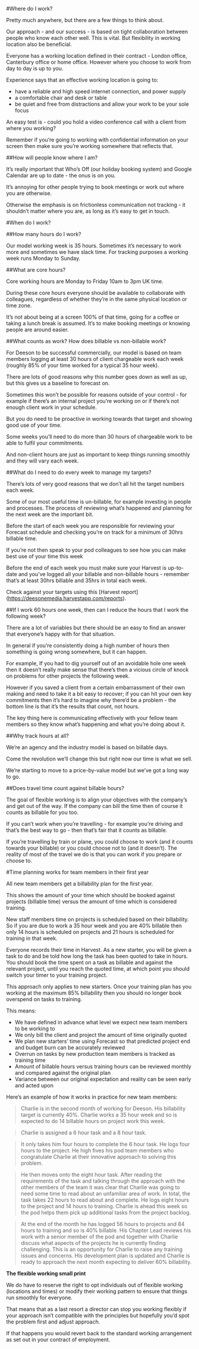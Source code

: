 #Where do I work?

Pretty much anywhere, but there are a few things to think about.

Our approach - and our success - is based on tight collaboration between people who know each other well. This is vital. But flexibility in working location also be beneficial.

Everyone has a working location defined in their contract - London office, Canterbury office or home office. However where you choose to work from day to day is up to you.

Experience says that an effective working location is going to:

- have a reliable and high speed internet connection, and power supply
- a comfortable chair and desk or table
- be quiet and free from distractions and allow your work to be your sole focus

An easy test is - could you hold a video conference call with a client from where you working?

Remember if you’re going to working with confidential information on your screen then make sure you’re working somewhere that reflects that.

##How will people know where I am?

It’s really important that Who’s Off (our holiday booking system) and Google Calendar are up to date - the onus is on you.

It’s annoying for other people trying to book meetings or work out where you are otherwise. 

Otherwise the emphasis is on frictionless communication not tracking - it shouldn’t matter where you are, as long as it’s easy to get in touch.

#When do I work?

##How many hours do I work?

Our model working week is 35 hours. Sometimes it’s necessary to work more and sometimes we have slack time. For tracking purposes a working week runs Monday to Sunday.

##What are core hours?

Core working hours are Monday to Friday 10am to 3pm UK time. 

During these core hours everyone should be available to collaborate with colleagues, regardless of whether they’re in the same physical location or time zone.

It’s not about being at a screen 100% of that time, going for a coffee or taking a lunch break is assumed. It’s to make booking meetings or knowing people are around easier.

##What counts as work? How does billable vs non-billable work?

For Deeson to be successful commercially, our model is based on team members logging at least 30 hours of client chargeable work each week (roughly 85% of your time worked for a typical 35 hour week).

There are lots of good reasons why this number goes down as well as up, but this gives us a baseline to forecast on. 

Sometimes this won’t be possible for reasons outside of your control - for example if there’s an internal project you’re working on or if there’s not enough client work in your schedule. 

But you do need to be proactive in working towards that target and showing good use of your time.

Some weeks you’ll need to do more than 30 hours of chargeable work to be able to fulfil your commitments. 

And non-client hours are just as important to keep things running smoothly and they will vary each week.

##What do I need to do every week to manage my targets?

There’s lots of very good reasons that we don’t all hit the target numbers each week. 

Some of our most useful time is un-billable, for example investing in people and processes. The process of reviewing what’s happened and planning for the next week are the important bit.

Before the start of each week you are responsible for reviewing your Forecast schedule and checking you’re on track for a minimum of 30hrs billable time.

If you’re not then speak to your pod colleagues to see how you can make best use of your time this week

Before the end of each week you must make sure your Harvest is up-to-date and you’ve logged all your billable and non-billable hours - remember that’s at least 30hrs billable and 35hrs in total each week.

Check against your targets using this [Harvest report] (https://deesonemedia.harvestapp.com/reports). 

##If I work 60 hours one week, then can I reduce the hours that I work the following week?

There are a lot of variables but there should be an easy to find an answer that everyone’s happy with for that situation.

In general if you’re consistently doing a high number of hours then something is going wrong somewhere, but it can happen.

For example, If you had to dig yourself out of an avoidable hole one week then it doesn’t really make sense that there’s then a vicious circle of knock on problems for other projects the following week.

However if you saved a client from a certain embarrassment of their own making and need to take it a bit easy to recover; if you can hit your own key commitments then it’s hard to imagine why there’d be a problem - the bottom line is that it’s the results that count, not hours.

The key thing here is communicating effectively with your fellow team members so they know what’s happening and what you’re doing about it.

##Why track hours at all?

We’re an agency and the industry model is based on billable days. 

Come the revolution we’ll change this but right now our time is what we sell. 

We’re starting to move to a price-by-value model but we’ve got a long way to go.

##Does travel time count against billable hours?

The goal of flexible working is to align your objectives with the company’s and get out of the way. If the company can bill the time then of course it counts as billable for you too.

If you can’t work when you’re travelling - for example you’re driving and that’s the best way to go - then that’s fair that it counts as billable.

If you’re travelling by train or plane, you could choose to work (and it counts towards your billable) or you could choose not to (and it doesn’t). The reality of most of the travel we do is that you can work if you prepare or choose to.

#Time planning works for team members in their first year

All new team members get a billability plan for the first year. 

This shows the amount of your time which should be booked against projects (billable time) versus the amount of time which is considered training.

New staff members time on projects is scheduled based on their billability. So if you are due to work a 35 hour week and you are 40% billable then only 14 hours is scheduled on projects and 21 hours is scheduled for training in that week.

Everyone records their time in Harvest.  As a new starter, you will be given a task to do and be told how long the task has been quoted to take in hours.  You should book the time spent on a task as billable and against the relevant project, until you reach the quoted time, at which point you should switch your timer to your training project.

This approach only applies to new starters. Once your training plan has you working at the maximum 85% billability then you should no longer book overspend on tasks to training.

This means:

- We have defined in advance what level we expect new team members to be working to
- We only bill the client and project the amount of time originally quoted
- We plan new starters’ time using Forecast so that predicted project end and budget burn can be accurately reviewed
- Overrun on tasks by new production team members is tracked as training time
- Amount of billable hours versus training hours can be reviewed monthly and compared against the original plan
- Variance between our original expectation and reality can be seen early and acted upon

Here’s an example of how it works in practice for new team members:

> Charlie is in the second month of working for Deeson. His billability target is currently 40%.
Charlie works a 35 hour week and so is expected to do 14 billable hours on project work this week.

> Charlie is assigned a 6 hour task and a 8 hour task.

> It only takes him four hours to complete the 6 hour task. He logs four hours to the project. He high fives his pod team members who congratulate Charlie at their innovative approach to solving this problem.

> He then moves onto the eight hour task. After reading the requirements of the task and talking through the approach with the other members of the team it was clear that Charlie was going to need some time to read about an unfamiliar area of work. In total, the task takes 22 hours to read about and complete. He logs eight hours to the project and 14 hours to training.
Charlie is ahead this week so the pod helps them pick up additional tasks from the project backlog.

> At the end of the month he has logged 56 hours to projects and 84 hours to training and so is 40% billable. His Chapter Lead reviews his work with a senior member of the pod and together with Charlie discuss what aspects of the projects he is currently finding challenging. This is an opportunity for Charlie to raise any training issues and concerns. His development plan is updated and Charlie is ready to approach the next month expecting to deliver 60% billability. 


**The flexible working small print**

We do have to reserve the right to opt individuals out of flexible working (locations and times) or modify their working pattern to ensure that things run smoothly for everyone.

That means that as a last resort a director can stop you working flexibly if your approach isn’t compatible with the principles but hopefully you’d spot the problem first and adjust approach. 

If that happens you would revert back to the standard working arrangement as set out in your contract of employment.
